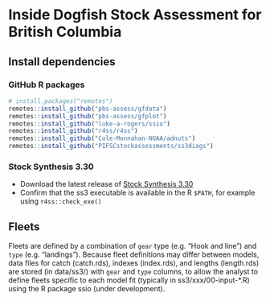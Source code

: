 
<!-- README.md is generated from README.Rmd. Please edit that file -->

# Inside Dogfish Stock Assessment for British Columbia

## Install dependencies

### GitHub R packages

``` r
# install.packages("remotes")
remotes::install_github("pbs-assess/gfdata")
remotes::install_github("pbs-assess/gfplot")
remotes::install_github("luke-a-rogers/ssio")
remotes::install_github("r4ss/r4ss")
remotes::install_github("Cole-Monnahan-NOAA/adnuts")
remotes::install_github("PIFSCstockassessments/ss3diags")
```

### Stock Synthesis 3.30

- Download the latest release of [Stock Synthesis
  3.30](https://github.com/nmfs-ost/ss3-source-code?tab=readme-ov-file)
- Confirm that the ss3 executable is available in the R `$PATH`, for
  example using `r4ss::check_exe()`

## Fleets

Fleets are defined by a combination of `gear` type (e.g. “Hook and
line”) and `type` (e.g. “landings”). Because fleet definitions may
differ between models, data files for catch (catch.rds), indexes
(index.rds), and lengths (length.rds) are stored (in data/ss3/) with
`gear` and `type` columns, to allow the analyst to define fleets
specific to each model fit (typically in ss3/xxx/00-input-\*.R) using
the R package ssio (under development).
